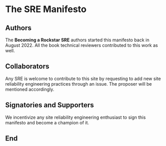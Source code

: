 # The SRE Manifesto

## Authors

The **Becoming a Rockstar SRE** authors started this manifesto back in August 2022. All the book technical reviewers contributed to this work as well.

## Collaborators

Any SRE is welcome to contribute to this site by requesting to add new site reliability engineering practices through an issue. The proposer will be mentioned accordingly.

## Signatories and Supporters

We incentivize any site reliability engineering enthusiast to sign this manifesto and become a champion of it.

## End
